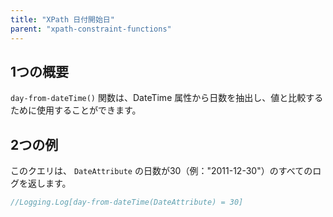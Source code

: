 ```yaml
---
title: "XPath 日付開始日"
parent: "xpath-constraint-functions"
---
```


## 1つの概要

`day-from-dateTime()` 関数は、DateTime 属性から日数を抽出し、値と比較するために使用することができます。

## 2つの例

このクエリは、 `DateAttribute` の日数が30（例："2011-12-30"）のすべてのログを返します。

```java
//Logging.Log[day-from-dateTime(DateAttribute) = 30]
```

